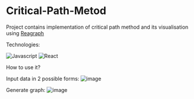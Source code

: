 # Critical-Path-Metod
Project contains implementation of critical path method and its visualisation using <a href="https://reagraph.dev/?path=/docs/docs-getting-started-basics--docs">Reagraph</a>

Technologies:

![Javascript](https://img.shields.io/badge/Javascript-F0DB4F?style=for-the-badge&labelColor=black&logo=javascript&logoColor=F0DB4F)
![React](https://img.shields.io/badge/-React-61DBFB?style=for-the-badge&labelColor=black&logo=react&logoColor=61DBFB)


How to use it?

Input data in 2 possible forms:
![image](https://github.com/Qba02/Critical-Path-Metod/assets/96913669/ffa14608-ace0-4039-9ef4-62de18e26245)

Generate graph:
![image](https://github.com/Qba02/Critical-Path-Metod/assets/96913669/20af66b4-9be3-4913-a4aa-9fe76a1394ea)
